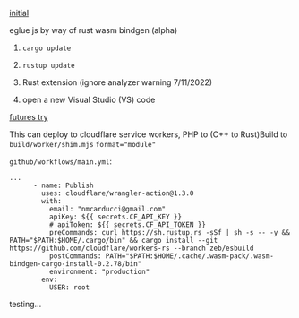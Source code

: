 [initial](https://github.com/NickCarducci/mastercard-backbank/tree/main/src/source/eglue/collagen/marrow)

eglue js by way of rust wasm bindgen (alpha)

1. `cargo update`

2. `rustup update`

3. Rust extension (ignore analyzer warning 7/11/2022)
4. open a new Visual Studio (VS) code 

[futures try](https://stackoverflow.com/questions/72954374/making-a-rust-wasm-bindgen-future-example-from-ccbuild)

This can deploy to cloudflare service workers, PHP to (C++ to Rust)Build to `build/worker/shim.mjs` `format="module"`

`github/workflows/main.yml`:
````
...
      - name: Publish
        uses: cloudflare/wrangler-action@1.3.0
        with:
          email: "nmcarducci@gmail.com"
          apiKey: ${{ secrets.CF_API_KEY }}
          # apiToken: ${{ secrets.CF_API_TOKEN }}
          preCommands: curl https://sh.rustup.rs -sSf | sh -s -- -y && PATH="$PATH:$HOME/.cargo/bin" && cargo install --git https://github.com/cloudflare/workers-rs --branch zeb/esbuild
          postCommands: PATH="$PATH:$HOME/.cache/.wasm-pack/.wasm-bindgen-cargo-install-0.2.78/bin"
          environment: "production"
        env:
          USER: root
````

testing...
